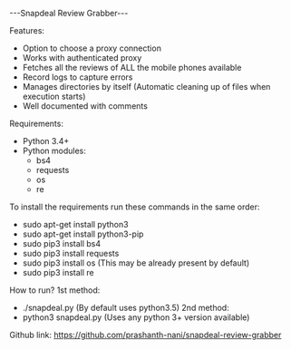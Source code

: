 ---Snapdeal Review Grabber---

Features:
* Option to choose a proxy connection
* Works with authenticated proxy
* Fetches all the reviews of ALL the mobile phones available
* Record logs to capture errors
* Manages directories by itself (Automatic cleaning up of files when execution starts)
* Well documented with comments



Requirements:
* Python 3.4+
* Python modules:
	- bs4
	- requests
	- os
	- re


	
To install the requirements run these commands in the same order:
* sudo apt-get install python3
* sudo apt-get install python3-pip
* sudo pip3 install bs4
* sudo pip3 install requests
* sudo pip3 install os   (This may be already present by default)
* sudo pip3 install re


How to run?
1st method:
* ./snapdeal.py (By default uses python3.5)
2nd method:
* python3 snapdeal.py (Uses any python 3+ version available)


Github link: https://github.com/prashanth-nani/snapdeal-review-grabber
